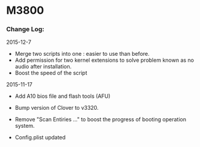# M3800


### Change Log:


2015-12-7 

- Merge two scripts into one : easier to use than before.
- Add permission for two kernel extensions to solve problem known as no audio after installation.
- Boost the speed of the script


2015-11-17 

- Add A10 bios file and flash tools (AFU)

- Bump version of Clover to v3320.

- Remove "Scan Entiries ..." to boost the progress of booting operation system.

- Config.plist updated
